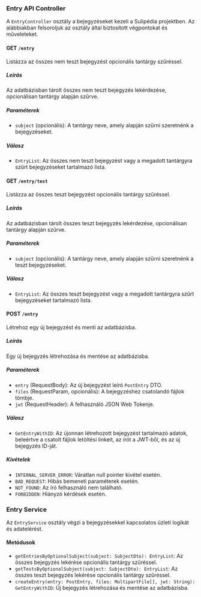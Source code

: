 ### Entry API Controller

A `EntryController` osztály a bejegyzéseket kezeli a Sulipédia projektben. Az alábbiakban felsoroljuk az osztály által biztosított végpontokat és műveleteket.

#### GET `/entry`

Listázza az összes nem teszt bejegyzést opcionális tantárgy szűréssel.

##### Leírás

Az adatbázisban tárolt összes nem teszt bejegyzés lekérdezése, opcionálisan tantárgy alapján szűrve.

##### Paraméterek

- `subject` (opcionális): A tantárgy neve, amely alapján szűrni szeretnénk a bejegyzéseket.

##### Válasz

- `EntryList`: Az összes nem teszt bejegyzést vagy a megadott tantárgyra szűrt bejegyzéseket tartalmazó lista.

#### GET `/entry/test`

Listázza az összes teszt bejegyzést opcionális tantárgy szűréssel.

##### Leírás

Az adatbázisban tárolt összes teszt bejegyzés lekérdezése, opcionálisan tantárgy alapján szűrve.

##### Paraméterek

- `subject` (opcionális): A tantárgy neve, amely alapján szűrni szeretnénk a teszt bejegyzéseket.

##### Válasz

- `EntryList`: Az összes teszt bejegyzést vagy a megadott tantárgyra szűrt bejegyzéseket tartalmazó lista.

#### POST `/entry`

Létrehoz egy új bejegyzést és menti az adatbázisba.

##### Leírás

Egy új bejegyzés létrehozása és mentése az adatbázisba.

##### Paraméterek

- `entry` (RequestBody): Az új bejegyzést leíró `PostEntry` DTO.
- `files` (RequestParam, opcionális): A bejegyzéshez csatolandó fájlok tömbje.
- `jwt` (RequestHeader): A felhasználó JSON Web Tokenje.

##### Válasz

- `GetEntryWithID`: Az újonnan létrehozott bejegyzést tartalmazó adatok, beleértve a csatolt fájlok letöltési linkeit, az írót a JWT-ből, és az új bejegyzés ID-ját.

##### Kivételek

- `INTERNAL_SERVER_ERROR`: Váratlan null pointer kivétel esetén.
- `BAD_REQUEST`: Hibás bemeneti paraméterek esetén.
- `NOT_FOUND`: Az író felhasználó nem található.
- `FORBIDDEN`: Hiányzó kérdések esetén.

### Entry Service

Az `EntryService` osztály végzi a bejegyzésekkel kapcsolatos üzleti logikát és adatelérést.

#### Metódusok

- `getEntriesByOptionalSubject(subject: SubjectDto): EntryList`: Az összes bejegyzés lekérése opcionális tantárgy szűréssel.
- `getTestsByOptionalSubject(subject: SubjectDto): EntryList`: Az összes teszt bejegyzés lekérése opcionális tantárgy szűréssel.
- `createEntry(entry: PostEntry, files: MultipartFile[], jwt: String): GetEntryWithID`: Új bejegyzés létrehozása és mentése az adatbázisba.
